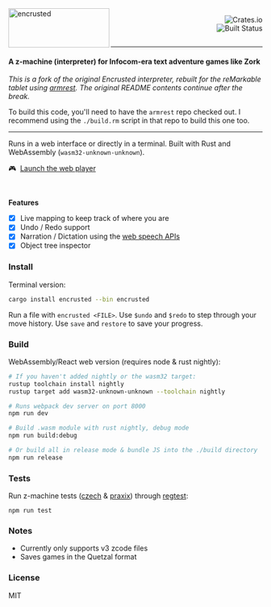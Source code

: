 <img src="https://demille.github.io/encrusted/src/img/name.svg" alt="encrusted" width="200px" height="78px" align="left" />

<p align="right">
  <img src="https://img.shields.io/crates/v/encrusted.svg" alt="Crates.io" align="right" />
  <br/>
  <a href="https://travis-ci.org/DeMille/encrusted">
    <img src="https://travis-ci.org/DeMille/encrusted.svg?branch=master" alt="Built Status" align="right" />
  </a>
</p>
<br/>

---

#### A z-machine (interpreter) for Infocom-era text adventure games like Zork

*This is a fork of the original Encrusted interpreter,
rebuilt for the reMarkable tablet using
[armrest](https://github.com/bkirwi/armrest).
The original README contents continue after the break.*

To build this code, you'll need to have the `armrest` repo checked out.
I recommend using the `./build.rm` script in that repo to build this one too.

---

Runs in a web interface or directly in a terminal.
Built with Rust and WebAssembly (`wasm32-unknown-unknown`).

🎮 &nbsp;[Launch the web player][web]

<br/>

**Features**
- [x] Live mapping to keep track of where you are
- [x] Undo / Redo support
- [x] Narration / Dictation using the [web speech APIs][APIs]
- [x] Object tree inspector

[web]: https://sterlingdemille.com/encrusted
[APIs]: https://developer.mozilla.org/en-US/docs/Web/API/Web_Speech_API


### Install
Terminal version:

```sh
cargo install encrusted --bin encrusted
```

Run a file with `encrusted <FILE>`.
Use `$undo` and `$redo` to step through your move history.
Use `save` and `restore` to save your progress.


### Build
WebAssembly/React web version (requires node & rust nightly):

```sh
# If you haven't added nightly or the wasm32 target:
rustup toolchain install nightly
rustup target add wasm32-unknown-unknown --toolchain nightly

# Runs webpack dev server on port 8000
npm run dev

# Build .wasm module with rust nightly, debug mode
npm run build:debug

# Or build all in release mode & bundle JS into the ./build directory
npm run release
```


### Tests

Run z-machine tests ([czech](https://inform-fiction.org/zmachine/standards/z1point1/appc.html) & [praxix](https://inform-fiction.org/zmachine/standards/z1point1/appc.html)) through [regtest](https://eblong.com/zarf/plotex/regtest.html):
```
npm run test
```


### Notes
- Currently only supports v3 zcode files
- Saves games in the Quetzal format


### License
MIT
